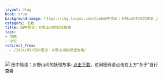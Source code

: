 ```yaml
---
layout: blog
book: true
background-image: https://img.locyoo.com/book田中怪谈：乡野山间的妖怪故事.jpg
category: 书籍
title: 田中怪谈：乡野山间的妖怪故事
tags:
- 书籍
- 小说
redirect_from:
  - /2024/03/田中怪谈：乡野山间的妖怪故事/
---
```

![](https://img.locyoo.com/book田中怪谈：乡野山间的妖怪故事.jpg)
田中怪谈：乡野山间的妖怪故事: <a name = "ref1" href="https://url18.ctfile.com/f/50983618-1350065507-bb7ec5?p=3619">点击下载</a>，访问密码请点击右上方“关于”自行查看